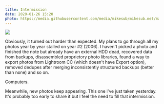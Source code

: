 ```yaml
---
title: Intermission
date: 2020-01-26 15:20
photo: https://media.githubusercontent.com/media/mikesub/mikesub.net/master/photos/flower_thrower.jpeg
---
```


![](https://media.githubusercontent.com/media/mikesub/mikesub.net/master/photos/flower_thrower.jpeg)

Obviously, it turned out harder than expected. My plans to go through all my photos year by year stalled on year #2 (2006).
I haven't picked a photo and finished the note but already have an external HDD dead, recovered data from backups,
disassembled proprietory photo libraries, found a way to export photos from Lightroom CC (which doesn't have Export
option), removed dedupes after merging inconsistently structured backups (better than none) and so on.

Computers.

Meanwhile, new photos keep appearing. This one I've just taken yesterday. It's probably too early to share it
but I feel the need to fill that intermission.
